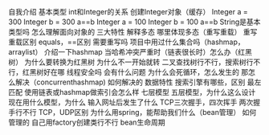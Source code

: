 自我介绍
基本类型
int和Integer的关系
创建Integer对象（缓存）
Integer a = 300 Integer b = 300 a==b
Integer a = 100 Integer b = 100 a==b
String是基本类型吗
怎么理解面向对象的
三大特性
解释多态
哪里体现多态（重写重载）
重写重载区别
equals，==区别
需要重写吗
项目中用过什么集合吗（hashmap，arraylist）
介绍一下hashmap
当哈希冲突严重时（链表很长时）怎么办（红黑树）
为什么要转换为红黑树
为什么不一开始就转
二叉查找树行不行，搜索树行不行，红黑树好在哪
线程安全吗
会有什么问题
为什么会死循环，怎么发生的
那怎么解决（concurrenthashmap)
如何解决的
数据特性
搜索引擎有哪些，区别
最左匹配
使用链表或hashmap做索引会怎么样
七层模型
五层模型，为什么这么设计
现在用什么模型，为什么
输入网址后发生了什么
TCP三次握手，四次挥手
两次握手行不行
TCP，UDP区别
为什么用spring，能帮助我们什么（bean管理）
如何管理的
自己用factory创建类行不行
bean生命周期




